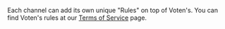 Each channel can add its own unique "Rules" on top of Voten's. You can find Voten's rules at our [Terms of Service](https://voten.co/tos) page. 

